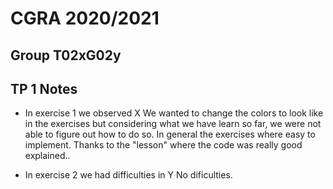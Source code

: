 # CGRA 2020/2021

## Group T02xG02y

## TP 1 Notes


- In exercise 1 we observed X 
We wanted to change the colors to look like in the exercises but considering what we have learn so far, we were not able to figure out how to do so.
In general the exercises where easy to implement. Thanks to the "lesson" where the code was really good explained..



- In exercise 2 we had difficulties in Y
No dificulties.